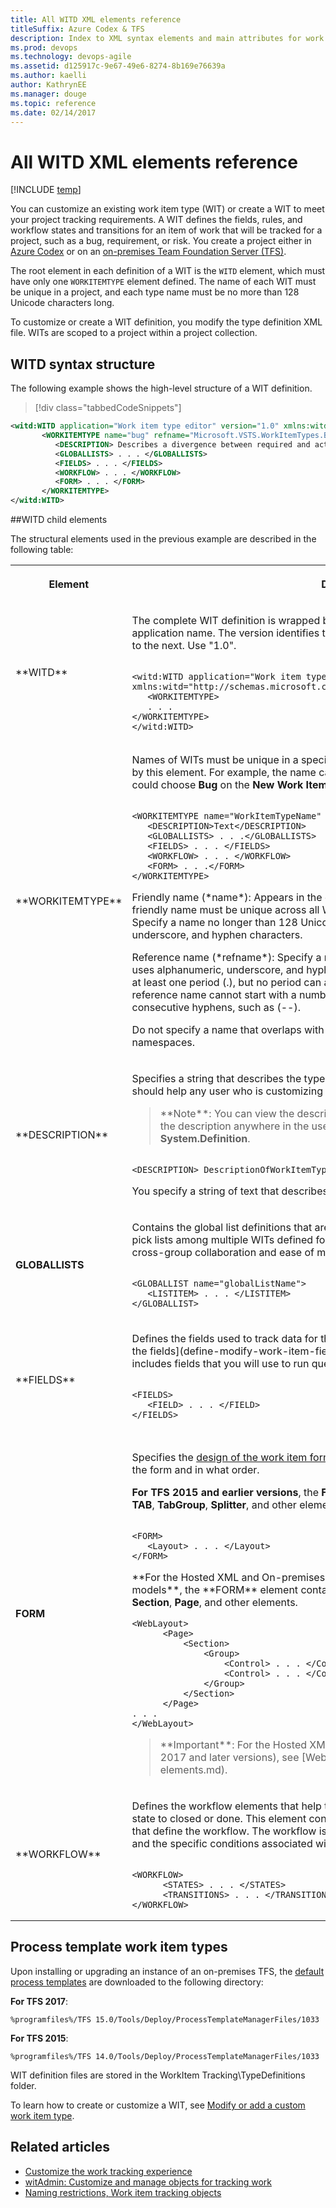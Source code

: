 ```yaml
---
title: All WITD XML elements reference
titleSuffix: Azure Codex & TFS
description: Index to XML syntax elements and main attributes for work item tracking for Team Foundation Server 
ms.prod: devops
ms.technology: devops-agile
ms.assetid: d125917c-9e67-49e6-8274-8b169e76639a
ms.author: kaelliauthor: KathrynEE
ms.manager: douge
ms.topic: reference
ms.date: 02/14/2017
---
```


# All WITD XML elements reference

[!INCLUDE [temp](../../_shared/customization-phase-0-and-1-plus-version-header.md)] 

You can customize an existing work item type (WIT) or create a WIT to meet your project tracking requirements. A WIT defines the fields, rules, and workflow states and transitions for an item of work that will be tracked for a project, such as a bug, requirement, or risk. You create a project either in [Azure Codex](../../../accounts/create-account-msa-or-work-student.md) or on an [on-premises Team Foundation Server (TFS)](../../../accounts/create-team-project.md).  
  
 The root element in each definition of a WIT is the `WITD` element, which must have only one `WORKITEMTYPE` element defined. The name of each WIT must be unique in a project, and each type name must be no more than 128 Unicode characters long.  
  
 To customize or create a WIT definition, you modify the type definition XML file. WITs are scoped to a project within a project collection.  
  
<a name="SyntaxStructure"></a> 
##  WITD syntax structure  
 The following example shows the high-level structure of a WIT definition.  
  
> [!div class="tabbedCodeSnippets"]
```XML 
<witd:WITD application="Work item type editor" version="1.0" xmlns:witd="http://schemas.microsoft.com/VisualStudio/2008/workitemtracking/typedef">  
       <WORKITEMTYPE name="bug" refname="Microsoft.VSTS.WorkItemTypes.Bug">  
          <DESCRIPTION> Describes a divergence between required and actual behavior, and tracks the work done to correct the defect and verify the correction.</DESCRIPTION>  
          <GLOBALLISTS> . . . </GLOBALLISTS>  
          <FIELDS> . . . </FIELDS>  
          <WORKFLOW> . . . </WORKFLOW>  
          <FORM> . . . </FORM>  
       </WORKITEMTYPE>  
</witd:WITD>  
```  
  
<a name="ChildElements"></a> 
##WITD child elements  

The structural elements used in the previous example are described in the following table:  
 
 
<table Responsive="true" summary="table">
<tr Responsive="true">
<th scope="col"><p>Element</p></th><th scope="col"><p>Description</p></th>
</tr>
<tr>
<td><p>**WITD**</p></td>
<td><p>The complete WIT definition is wrapped by the tag <strong>WITD</strong>. You can use any name for the application name. The version identifies the WIT schema that may change from one release to the next. Use "1.0".</p>
<pre><code>
&lt;witd:WITD application="Work item type editor" version="1.0"  
xmlns:witd="http://schemas.microsoft.com/VisualStudio/2008/workitemtracking/typedef"&gt;  
   &lt;WORKITEMTYPE&gt;   
&#160;&#160;&#160;. . .  
&lt;/WORKITEMTYPE&gt;  
&lt;/witd:WITD&gt;
</code></pre>
</td>
</tr>
<tr>
<td data-th="Element"><p>**WORKITEMTYPE**</p></td><td data-th="Description"><p>Names of WITs must be unique in a specific project. At run time, you use the name specified by this element. For example, the name can appear as a menu option. In this case, a user could choose <strong>Bug</strong> on the <strong>New Work Item</strong> menu. </p>
<pre><code>
&lt;WORKITEMTYPE name="WorkItemTypeName" refname="WITReferenceName" &gt;  
&#160;&#160;&#160;&lt;DESCRIPTION&gt;Text&lt;/DESCRIPTION&gt;  
&#160;&#160;&#160;&lt;GLOBALLISTS&gt; . . .&lt;/GLOBALLISTS&gt;  
&#160;&#160;&#160;&lt;FIELDS&gt; . . . &lt;/FIELDS&gt;  
&#160;&#160;&#160;&lt;WORKFLOW&gt; . . . &lt;/WORKFLOW&gt;  
&#160;&#160;&#160;&lt;FORM&gt; . . .&lt;/FORM&gt;  
&lt;/WORKITEMTYPE&gt;
</code></pre>
<p>Friendly name (*name*): Appears in the drop-down menus of work item queries. The friendly name must be unique across all WIT names that are defined within a project.  Specify a name no longer than 128 Unicode characters that uses alphanumeric, underscore, and hyphen characters.  </p>
<p>Reference name (*refname*): Specify a name no longer than 70 Unicode characters that uses alphanumeric, underscore, and hyphen characters. The reference name must contain at least one period (.), but no period can appear at the start or end of a name. Also, the reference name cannot start with a number or an underscore, and it cannot have multiple consecutive hyphens, such as (--).</p><p>Do not specify a name that overlaps with the reserved System. <em>XXX</em> and Microsoft. <em>XXX</em> namespaces. </p></td></tr>
<tr><td data-th="Element"><p>**DESCRIPTION**</p></td>
<td data-th="Description"><p>Specifies a string that describes the type of work item that you are defining. The description should help any user who is customizing the WIT.</p>
<blockquote>
**Note**: You can view the description only in the XML definition. You cannot view the description anywhere in the user interface, and it has no relationship to the field <strong>System.Definition</strong>.
</blockquote>

<pre><code>
&lt;DESCRIPTION&gt; DescriptionOfWorkItemType&lt;/DESCRIPTION&gt;
</code></pre>
<p>You specify a string of text that describes the type of work item that you are defining. </p></td></tr
<tr>
<td data-th="Element"><b>GLOBALLISTS</b></td>
<td><p>Contains the global list definitions that are used by the WIT. You use global lists to share pick lists among multiple WITs defined for a project collection. <a href="define-global-lists.md">Define global lists</a> to support cross-group collaboration and ease of maintenance. </p>
<code></pre>
&lt;GLOBALLIST name="globalListName"&gt;  
   &lt;LISTITEM&gt; . . . &lt;/LISTITEM&gt;  
&lt;/GLOBALLIST&gt;  
</code>
<p /></td></tr><tr><td data-th="Element"><p>**FIELDS**</p></td><td data-th="Description"><p>Defines the fields used to track data for the WIT. Within the <strong>FIELDS</strong> element, you [define all the fields](define-modify-work-item-fields.md) that you want to use to track data. This includes fields that you will use to run queries and generate reports. </p>
<pre><code>
&lt;FIELDS&gt;  
   &lt;FIELD&gt; . . . &lt;/FIELD&gt;  
&lt;/FIELDS&gt;  
</code>
</td></tr>
<tr>
<td data-th="Element"><b>FORM</b></td><td data-th="Description"><p>Specifies the  <a href="design-work-item-form.md">design of the work item form</a> by defining the fields and controls that appear on the form and in what order.</p>

<p><b>For TFS 2015 and earlier versions</b>, the <b>FORM</b> element contains <strong>Layout</strong>, <strong>Control</strong>, <strong>Group</strong>, <strong>TAB</strong>, <strong>TabGroup</strong>, <strong>Splitter</strong>, and other elements. </p>
<code></pre>
&lt;FORM&gt;  
   &lt;Layout&gt; . . . &lt;/Layout&gt;  
&lt;/FORM&gt;  
</code>
<p>**For the Hosted XML and On-premises XML (TFS 2017 and later versions) process models**, the **FORM** element contains <strong>WebLayout</strong>, <strong>Control</strong>, <strong>SystemControls</strong>, <strong>Section</strong>, <strong>Page</strong>,  and other elements. </p>
<pre><code>&lt;WebLayout&gt; 
      &lt;Page&gt;  
	      &lt;Section&gt;  
		      &lt;Group&gt;  
			      &lt;Control&gt; . . . &lt;/Control&gt;
			      &lt;Control&gt; . . . &lt;/Control&gt;
		      &lt;/Group&gt;
	      &lt;/Section&gt;
      &lt;/Page&gt;
. . .
&lt;/WebLayout&gt;</code></pre>

<blockquote>**Important**:  
For the Hosted XML and On-premises XML process models (TFS 2017 and later versions), see [WebLayout and Control elements](weblayout-xml-elements.md). 
</blockquote>
  


</td>
</tr>
<tr><td>**WORKFLOW**</td>
<td><p>Defines the workflow elements that help track the work item status as it moves from a new state to closed or done. This element contains the set of <strong>STATE</strong> and <strong>TRANSITION</strong> elements that define the workflow. The workflow is a set of valid transitions from one state to another and the specific conditions associated with each transition.</p>
<pre><code>
&lt;WORKFLOW&gt;  
      &lt;STATES&gt; . . . &lt;/STATES&gt;  
      &lt;TRANSITIONS&gt; . . . &lt;/TRANSITIONS&gt;  
&lt;/WORKFLOW&gt;  
</code></pre>
</td>
</tr>

</table>
  
  
<a name="PredefinedWITs"></a> 
## Process template work item types  

Upon installing or upgrading an instance of an on-premises TFS, the [default process templates](../../work-items/guidance/choose-process.md) are downloaded to the following directory:  

**For TFS 2017**: 
```  
%programfiles%/TFS 15.0/Tools/Deploy/ProcessTemplateManagerFiles/1033
```  
 
**For TFS 2015**: 
```  
%programfiles%/TFS 14.0/Tools/Deploy/ProcessTemplateManagerFiles/1033
```  
  
WIT definition files are stored in the WorkItem Tracking\TypeDefinitions folder.  
  
To learn how to create or customize a WIT, see [Modify or add a custom work item type](../add-modify-wit.md).  
  
## Related articles 
 
-  [Customize the work tracking experience](../customize-work.md)  
-  [witAdmin: Customize and manage objects for tracking work](witadmin/witadmin-customize-and-manage-objects-for-tracking-work.md)  
-  [Naming restrictions, Work item tracking objects](../../../collaborate/naming-restrictions.md)